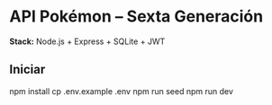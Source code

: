 # API Pokémon – Sexta Generación

**Stack:** Node.js + Express + SQLite + JWT

## Iniciar


npm install
cp .env.example .env
npm run seed
npm run dev
